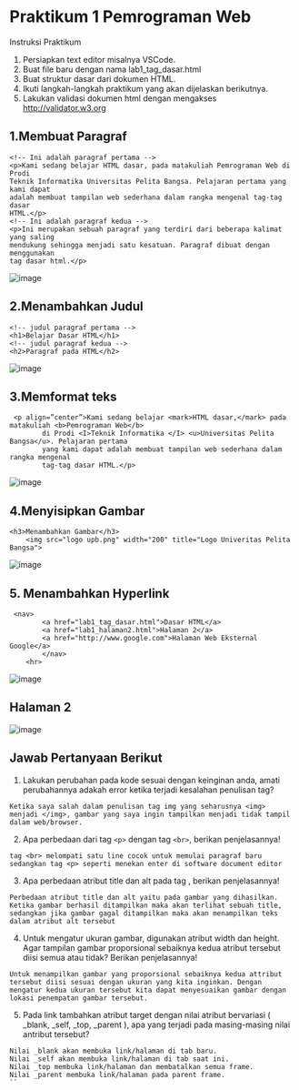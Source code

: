 # Praktikum 1 Pemrograman Web
Instruksi Praktikum
1. Persiapkan text editor misalnya VSCode.
2. Buat file baru dengan nama lab1_tag_dasar.html
3. Buat struktur dasar dari dokumen HTML.
4. Ikuti langkah-langkah praktikum yang akan dijelaskan berikutnya.
5. Lakukan validasi dokumen html dengan mengakses http://validator.w3.org

## 1.Membuat Paragraf
```
<!-- Ini adalah paragraf pertama -->
<p>Kami sedang belajar HTML dasar, pada matakuliah Pemrograman Web di Prodi
Teknik Informatika Universitas Pelita Bangsa. Pelajaran pertama yang kami dapat
adalah membuat tampilan web sederhana dalam rangka mengenal tag-tag dasar
HTML.</p>
<!-- Ini adalah paragraf kedua -->
<p>Ini merupakan sebuah paragraf yang terdiri dari beberapa kalimat yang saling
mendukung sehingga menjadi satu kesatuan. Paragraf dibuat dengan menggunakan
tag dasar html.</p>
```
![image](https://github.com/RadjaAzukio/Praktikum_PemWeb1/assets/115551911/35150113-e658-4b10-a3b2-ede79326ae0e)


## 2.Menambahkan Judul
```
<!-- judul paragraf pertama -->
<h1>Belajar Dasar HTML</h1>
<!-- judul paragraf kedua -->
<h2>Paragraf pada HTML</h2>
```

![image](https://github.com/RadjaAzukio/Praktikum_PemWeb1/assets/115551911/16888158-2513-4c69-9237-4de94c18c105)


## 3.Memformat teks
```
 <p align=”center”>Kami sedang belajar <mark>HTML dasar,</mark> pada matakuliah <b>Pemrograman Web</b>
        di Prodi <I>Teknik Informatika </I> <u>Universitas Pelita Bangsa</u>. Pelajaran pertama
        yang kami dapat adalah membuat tampilan web sederhana dalam rangka mengenal
        tag-tag dasar HTML.</p>
```

![image](https://github.com/RadjaAzukio/Praktikum_PemWeb1/assets/115551911/2663cd78-b08e-403b-916e-055721a36fc2)


## 4.Menyisipkan Gambar
```
<h3>Menambahkan Gambar</h3>
    <img src="logo upb.png" width="200" title="Logo Univeritas Pelita Bangsa">
```

![image](https://github.com/RadjaAzukio/Praktikum_PemWeb1/assets/115551911/c2474cdd-4eb2-4ec1-9637-ac0795e45882)


## 5. Menambahkan Hyperlink
```
 <nav>
        <a href="lab1_tag_dasar.html">Dasar HTML</a>
        <a href="lab1_halaman2.html">Halaman 2</a>
        <a href="http://www.google.com">Halaman Web Eksternal Google</a>
        </nav>
    <hr>
```

![image](https://github.com/RadjaAzukio/Praktikum_PemWeb1/assets/115551911/bd4a7f6c-137c-4497-81e2-0dfac1a61529)


## Halaman 2

![image](https://github.com/RadjaAzukio/Praktikum_PemWeb1/assets/115551911/0bcb34a3-e506-4a2d-a507-73ddcd26f811)



## Jawab Pertanyaan Berikut
1. Lakukan perubahan pada kode sesuai dengan keinginan anda, amati perubahannya adakah error ketika terjadi kesalahan penulisan tag?
```
Ketika saya salah dalam penulisan tag img yang seharusnya <img> menjadi </img>, gambar yang saya ingin tampilkan menjadi tidak tampil dalam web/browser.
```

2. Apa perbedaan dari tag `<p>` dengan tag `<br>`, berikan penjelasannya!
```
tag <br> melompati satu line cocok untuk memulai paragraf baru sedangkan tag <p> seperti menekan enter di software document editor 
```

3. Apa perbedaan atribut title dan alt pada tag <img>, berikan penjelasannya!
```
Perbedaan atribut title dan alt yaitu pada gambar yang dihasilkan. Ketika gambar berhasil ditampilkan maka akan terlihat sebuah title, sedangkan jika gambar gagal ditampilkan maka akan menampilkan teks dalam atribut alt tersebut
```

4. Untuk mengatur ukuran gambar, digunakan atribut width dan height. Agar tampilan gambar proporsional sebaiknya kedua atribut tersebut diisi semua atau tidak? Berikan penjelasannya!
```
Untuk menampilkan gambar yang proporsional sebaiknya kedua attribut tersebut diisi sesuai dengan ukuran yang kita inginkan. Dengan mengatur kedua ukuran tersebut kita dapat menyesuaikan gambar dengan lokasi penempatan gambar tersebut.
```

5. Pada link tambahkan atribut target dengan nilai atribut bervariasi ( _blank, _self, _top, _parent ), apa yang terjadi pada masing-masing nilai antribut tersebut?
```
Nilai _blank akan membuka link/halaman di tab baru.
Nilai _self akan membuka link/halaman di tab saat ini.
Nilai _top membuka link/halaman dan membatalkan semua frame.
Nilai _parent membuka link/halaman pada parent frame.
``
